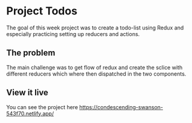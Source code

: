 # Project Todos

The goal of this week project was to create a todo-list using Redux and especially practicing setting up reducers and actions.

## The problem
The main challenge was to get flow of redux and create the sclice with different reducers which where then dispatched in the two components.

## View it live

You can see the project here https://condescending-swanson-543f70.netlify.app/

